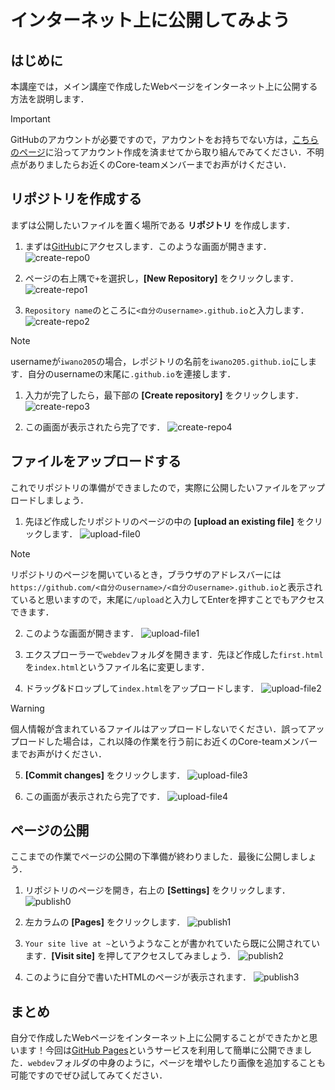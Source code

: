 # インターネット上に公開してみよう

## はじめに
本講座では，メイン講座で作成したWebページをインターネット上に公開する方法を説明します．

> [!IMPORTANT]
> GitHubのアカウントが必要ですので，アカウントをお持ちでない方は，[こちらのページ](https://docs.github.com/ja/get-started/quickstart/creating-an-account-on-github)に沿ってアカウント作成を済ませてから取り組んでみてください．不明点がありましたらお近くのCore-teamメンバーまでお声がけください．

## リポジトリを作成する
まずは公開したいファイルを置く場所である **リポジトリ** を作成します．  

1. まずは[GitHub](github.com)にアクセスします．このような画面が開きます．
![create-repo0](img/create-repo0.png)  

2. ページの右上隅で`+`を選択し，**[New Repository]** をクリックします．  
![create-repo1](img/create-repo1.png)

1. `Repository name`のところに`<自分のusername>.github.io`と入力します．
![create-repo2](img/create-repo2.png)
> [!NOTE]
> usernameが`iwano205`の場合，レポジトリの名前を`iwano205.github.io`にします．自分のusernameの末尾に`.github.io`を連接します．  

1. 入力が完了したら，最下部の **[Create repository]** をクリックします．
![create-repo3](img/create-repo3.png)

1. この画面が表示されたら完了です．
![create-repo4](img/create-repo4.png)

## ファイルをアップロードする
これでリポジトリの準備ができましたので，実際に公開したいファイルをアップロードしましょう．
1. 先ほど作成したリポジトリのページの中の **[upload an existing file]** をクリックします．
![upload-file0](img/upload-file0.png)
> [!NOTE]
> リポジトリのページを開いているとき，ブラウザのアドレスバーには`https://github.com/<自分のusername>/<自分のusername>.github.io`と表示されていると思いますので，末尾に`/upload`と入力してEnterを押すことでもアクセスできます．

2. このような画面が開きます．
![upload-file1](img/upload-file1.png)  

3. エクスプローラーで`webdev`フォルダを開きます．先ほど作成した`first.html`を`index.html`というファイル名に変更します．

4. ドラッグ&ドロップして`index.html`をアップロードします．
![upload-file2](img/upload-file2.png)
> [!WARNING]
> 個人情報が含まれているファイルはアップロードしないでください．誤ってアップロードした場合は，これ以降の作業を行う前にお近くのCore-teamメンバーまでお声がけください．
5. **[Commit changes]** をクリックします．
![upload-file3](img/upload-file3.png)

6. この画面が表示されたら完了です．
![upload-file4](img/upload-file4.png)

## ページの公開
ここまでの作業でページの公開の下準備が終わりました．最後に公開しましょう．
1. リポジトリのページを開き，右上の **[Settings]** をクリックします．
![publish0](img/publish0.png)  

2. 左カラムの **[Pages]** をクリックします．
![publish1](img/publish1.png)

3. `Your site live at ~`というようなことが書かれていたら既に公開されています．**[Visit site]** を押してアクセスしてみましょう．
![publish2](img/publish2.png)  

4. このように自分で書いたHTMLのページが表示されます．
![publish3](img/publish3.png)

## まとめ
自分で作成したWebページをインターネット上に公開することができたかと思います！今回は[GitHub Pages](https://docs.github.com/ja/pages/getting-started-with-github-pages/about-github-pages)というサービスを利用して簡単に公開できました．`webdev`フォルダの中身のように，ページを増やしたり画像を追加することも可能ですのでぜひ試してみてください．